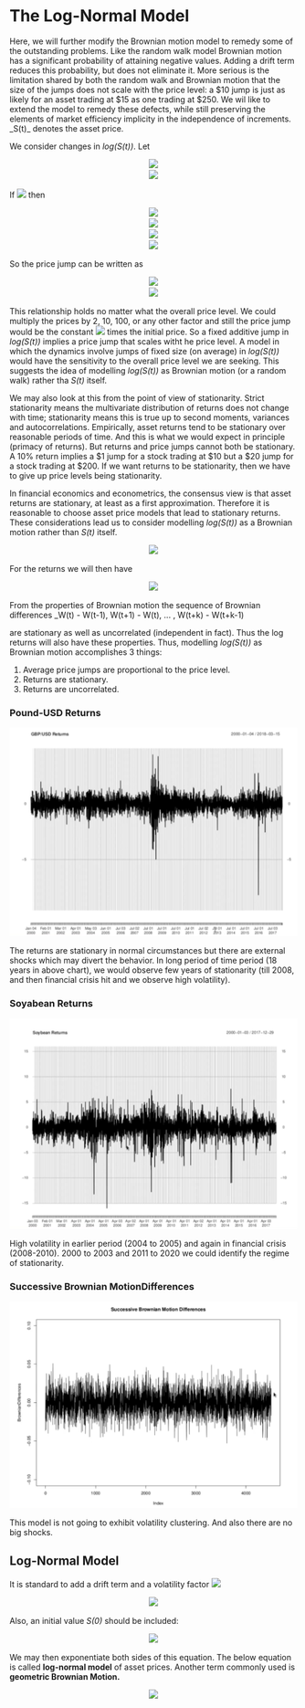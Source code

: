 <h1>The Log-Normal Model</h1>
Here, we will further modify the Brownian motion model to remedy some of the outstanding problems. Like the random walk model Brownian motion has a significant probability of attaining negative values. Adding a drift term reduces this probability, but does not eliminate it. More serious is the limitation shared by both the random walk and Brownian motion that the size of the jumps does not scale with the price level: a $10 jump is just as likely for an asset trading at $15 as one trading at $250. We wil like to extend the model to remedy these defects, while still preserving the elements of market efficiency implicity in the independence of increments. _S(t)_ denotes the asset price.

We consider changes in _log(S(t))_. Let 

<p align="center">
<img src="https://render.githubusercontent.com/render/math?math=\psi \( t ) = log \( S \( t ) )"><br>
  <img src="https://render.githubusercontent.com/render/math?math=S \( t ) = e^{ \psi \( t ) }"><br>
</p>

If <img src="https://render.githubusercontent.com/render/math?math=\psi \( t %2B 1 ) = \psi \( t ) %2B \delta"> then 

<p align="center">
<img src="https://render.githubusercontent.com/render/math?math=S \(t %2B 1 ) = e^{ \psi \( t %2B 1 ) }"><br>
  <img src="https://render.githubusercontent.com/render/math?math=S \(t %2B 1 ) = e^{ \psi \( t  ) %2B \delta }"><br>
  <img src="https://render.githubusercontent.com/render/math?math=S \(t %2B 1 ) = e^{ \delta } e^{ \psi \( t ) }"><br>
  <img src="https://render.githubusercontent.com/render/math?math=S \(t %2B 1 ) = e^{ \delta } S \( t )"><br>
</p>

So the price jump can be written as

<p align="center">
<img src="https://render.githubusercontent.com/render/math?math=S \( t %2B 1 ) - S \( t ) = e^{\delta} S \( t ) - S \( t )"><br>
  <img src="https://render.githubusercontent.com/render/math?math== \( e^{\delta} - 1 ) S \( t )">
</p>

This relationship holds no matter what the overall price level. We could multiply the prices by 2, 10, 100, or any other factor and still the price jump would be the constant <img src="https://render.githubusercontent.com/render/math?math=e^{\delta} - 1"> times the initial price. So a fixed additive jump in _log(S(t))_ implies a price jump that scales witht he price level. A model in which the dynamics involve jumps of fixed size (on average) in _log(S(t))_ would have the sensitivity to the overall price level we are seeking. This suggests the idea of modelling _log(S(t))_ as Brownian motion (or a random walk) rather tha _S(t)_ itself.  

We may also look at this from the point of view of stationarity. Strict stationarity means the multivariate distribution of returns does not change with time; stationarity means this is true up to second moments, variances and autocorrelations. Empirically, asset returns tend to be stationary over reasonable periods of time. And this is what we would expect in principle (primacy of returns). But returns and price jumps cannot both be stationary. A 10% return implies a $1 jump for a stock trading at $10 but a $20 jump for a stock trading at $200. If we want returns to be stationarity, then we have to give up price levels being stationarity. 

In financial economics and econometrics, the consensus view is that asset returns are stationary, at least as a first approximation. Therefore it is reasonable to choose asset price models that lead to stationary returns. These considerations lead us to consider modelling _log(S(t))_ as a Brownian motion rather than _S(t)_ itself.

<p align="center">
<img src="https://render.githubusercontent.com/render/math?math=log \( S \(t ) ) = W \( t )">
</p>

For the returns we will then have

<p align="center">
<img src="https://render.githubusercontent.com/render/math?math=log \( \frac{S \( t )}{S \( t - 1 )} ) = log \( S \( t ) ) - log \( S \( t - 1 ) ) = W \( t ) - W \( t - 1 )">
</p>

From the properties of Brownian motion the sequence of Brownian differences _W(t) - W(t-1), W(t+1) - W(t), ... , W(t+k) - W(t+k-1)

are stationary as well as uncorrelated (independent in fact). Thus the log returns will also have these properties. Thus, modelling _log(S(t))_ as Brownian motion accomplishes 3 things:
<ol>
  <li>Average price jumps are proportional to the price level.</li>
  <li>Returns are stationary.</li>
  <li>Returns are uncorrelated.</li>
  </ol>

<h3>Pound-USD Returns</h3>

<img src="../Images/S5_GBP_USD_Returns.png" alt="GBP/USD Returns"/>

The returns are stationary in normal circumstances but there are external shocks which may divert the behavior. In long period of time period (18 years in above chart), we would observe few years of stationarity (till 2008, and then financial crisis hit and we observe high volatility).

<h3>Soyabean Returns</h3>

<img src="../Images/S5_Soyabean_Returns.png" alt="GBP/USD Returns"/>

High volatility in earlier period (2004 to 2005) and again in financial crisis (2008-2010). 2000 to 2003 and 2011 to 2020 we could identify the regime of stationarity. 

<h3>Successive Brownian MotionDifferences</h3>

<img src="../Images/S5_Successive_brownian_Motion_Differences.png" alt="GBP/USD Returns"/>

This model is not going to exhibit volatility clustering. And also there are no big shocks. 

<h2>Log-Normal Model</h2>
It is standard to add a drift term and a volatility factor <img src="https://render.githubusercontent.com/render/math?math=\sigma">

<p align="center">
<img src="https://render.githubusercontent.com/render/math?math=log \( S \( t ) ) = \mu t %2B \sigma W \( t ) ">
</p>

Also, an initial value _S(0)_ should be included:

<p align="center">
<img src="https://render.githubusercontent.com/render/math?math=log \( S \( t ) ) = log \( S \( 0 ) ) %2b \mu t %2B \sigma W \( t ) ">
</p>

We may then exponentiate both sides of this equation. The below equation is called __log-normal model__ of asset prices. Another term commonly used is __geometric Brownian Motion.__

<p align="center">
<img src="https://render.githubusercontent.com/render/math?math=\( S \( t ) ) = S \( 0 ) e^{ \mu t %2B \sigma W \( t ) }">
</p>
